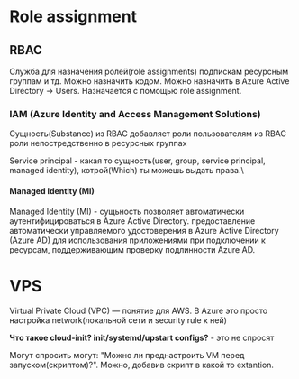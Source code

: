 # Role assignment

## RBAC

Служба для назначения ролей(role assignments) подпискам ресурсным группам и тд. Можно назначить кодом. Можно назначить в Azure Active Directory -> Users. Назначается с помощью role assignment.

### IAM (Azure Identity and Access Management Solutions)

Сущность(Substance) из RBAC добавляет роли пользователям из RBAC роли непостредственно в ресурсных группах

Service principal - какая то сущность(user, group, service principal, managed identity), котрой(Which) ты можешь выдать права.\

#### Managed Identity (MI)

Managed Identity (MI) - сущьность позволяет автоматически аутентифицироваться в Azure Active Directory. предоставление автоматически управляемого удостоверения в Azure Active Directory (Azure AD) для использования приложениями при подключении к ресурсам, поддерживающим проверку подлинности Azure AD.


# VPS 

Virtual Private Cloud (VPC) — понятие для AWS. В Azure это просто настройка network(локальной сети и security rule к ней)

__Что такое cloud-init? init/systemd/upstart configs?__ - это не спросят

Могут спросить могут: "Можно ли преднастроить VM перед запуском(скриптом)?".
Можно, добавив скрипт в какой то extantion.
